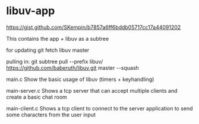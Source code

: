 # libuv-app

https://gist.github.com/SKempin/b7857a6ff6bddb05717cc17a44091202

This contains the app + libuv as a subtree

for updating
    git fetch libuv master

pulling in:
    git subtree pull --prefix libuv/ https://github.com/baberuth/libuv.git master --squash

main.c
    Show the basic usage of libuv (timers + keyhandling)

main-server.c
    Shows a tcp server that can accept multiple clients and create a basic chat room

main-client.c
    Shows a tcp client to connect to the server application to send some characters from the user input
